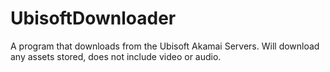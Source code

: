 # UbisoftDownloader
A program that downloads from the Ubisoft Akamai Servers. Will download any assets stored, does not include video or audio.
